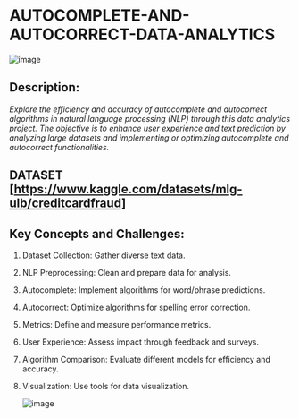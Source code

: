# AUTOCOMPLETE-AND-AUTOCORRECT-DATA-ANALYTICS

![image](https://github.com/user-attachments/assets/0784340f-e750-4297-8b37-b457627f2128)

## Description:

_Explore the efficiency and accuracy of autocomplete and autocorrect algorithms in natural language processing (NLP) through this data analytics project. The objective is to enhance user experience and text prediction by analyzing large datasets and implementing or optimizing autocomplete and autocorrect functionalities._

## DATASET [https://www.kaggle.com/datasets/mlg-ulb/creditcardfraud]

## Key Concepts and Challenges:
1. Dataset Collection: Gather diverse text data.

2. NLP Preprocessing: Clean and prepare data for analysis.

3. Autocomplete: Implement algorithms for word/phrase predictions.

4. Autocorrect: Optimize algorithms for spelling error correction.

5. Metrics: Define and measure performance metrics.

6. User Experience: Assess impact through feedback and surveys.

7. Algorithm Comparison: Evaluate different models for efficiency and accuracy.

8. Visualization: Use tools for data visualization.

   ![image](https://github.com/user-attachments/assets/ac2ab7a3-05d7-4123-8b59-aa9aecc1ea6e)

